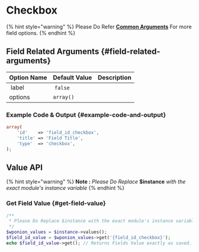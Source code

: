 # Checkbox

{% hint style="warning" %}
Please Do Refer [**Common Arguments**](https://wponion.gitbook.io/docs/fields) For more field options.
{% endhint %}

## Field Related Arguments {#field-related-arguments}

| **Option Name** | **Default Value** | **Description** |
| --- | --- | --- |
| ​ label | ​ `false` | ​ |
|  options | `array()` |  |

### Example Code & Output {#example-code-and-output}

```php
array(
    'id'    => 'field_id_checkbox',
    'title' => 'Field Title',
    'type'  => 'checkbox',
);
```

## Value API

{% hint style="warning" %}
**Note :** _Please Do Replace_ **$instance** _with the exact module's instance variable_
{% endhint %}

### Get Field Value {#get-field-value}

```php
/**
 * Please Do Replace $instance with the exact module's instance variable
 */
$wponion_values = $instance->values();
$field_id_value = $wponion_values->get('{field_id_checkbox}');
echo $field_id_value->get(); // Returns Fields Value exactly as saved.
```

